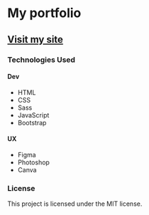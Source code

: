# My portfolio

## [Visit my site](https://jorratmf.pages.dev/)

### Technologies Used

#### Dev
- HTML
- CSS
- Sass
- JavaScript
- Bootstrap

#### UX
- Figma
- Photoshop
- Canva

### License

This project is licensed under the MIT license.
